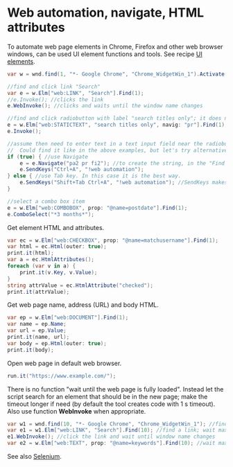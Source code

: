 # Web automation, navigate, HTML attributes
To automate web page elements in Chrome, Firefox and other web browser windows, can be used UI element functions and tools. See recipe <a href='UI elements (find, click, check, focus, select, expand, check menu item, wait for state, etc).md'>UI elements</a>.

```csharp
var w = wnd.find(1, "*- Google Chrome", "Chrome_WidgetWin_1").Activate();

//find and click link "Search"
var e = w.Elm["web:LINK", "Search"].Find(1);
//e.Invoke(); //clicks the link
e.WebInvoke(); //clicks and waits until the window name changes

//find and click radiobutton with label "search titles only"; it does not have a name etc, therefore let's find an adjacent element (STATICTEXT) and navigate
e = w.Elm["web:STATICTEXT", "search titles only", navig: "pr"].Find(1);
e.Invoke();

//assume then need to enter text in a text input field near the radiobutton.
//	Could find it like in the above examples, but let's try alternative ways.
if (true) { //use Navigate
	e = e.Navigate("pa2 pr fi2"); //to create the string, in the "Find UI element" tool select the first element, then right-click the final element and click "Navigate". Then copy-paste.
	e.SendKeys("Ctrl+A", "!web automation");
} else { //use Tab key. In this case it is the best way.
	e.SendKeys("Shift+Tab Ctrl+A", "!web automation"); //SendKeys makes the radiobutton focused and send Shift+Tab which makes the text field focused
}

//select a combo box item
e = w.Elm["web:COMBOBOX", prop: "@name=postdate"].Find(1);
e.ComboSelect("*3 months*");
```

Get element HTML and attributes.

```csharp
var ec = w.Elm["web:CHECKBOX", prop: "@name=matchusername"].Find(1);
var html = ec.Html(outer: true);
print.it(html);
var a = ec.HtmlAttributes();
foreach (var v in a) {
	print.it(v.Key, v.Value);
}
string attrValue = ec.HtmlAttribute("checked");
print.it(attrValue);
```

Get web page name, address (URL) and body HTML.

```csharp
var ep = w.Elm["web:DOCUMENT"].Find(1);
var name = ep.Name;
var url = ep.Value;
print.it(name, url);
var body = ep.Html(outer: true);
print.it(body);
```

Open web page in default web browser.

```csharp
run.it("https://www.example.com/");
```

There is no function "wait until the web page is fully loaded". Instead let the script search for an element that should be in the new page; make the timeout longer if need (by default the tool creates code with 1 s timeout). Also use function <b>WebInvoke</b> when appropriate.

```csharp
var w1 = wnd.find(10, "*- Google Chrome", "Chrome_WidgetWin_1"); //find web browser window; wait max 10 s
var e1 = w1.Elm["web:LINK", "Search"].Find(10); //find a link; wait max 10 s
e1.WebInvoke(); //click the link and wait until window name changes
var e2 = w.Elm["web:TEXT", prop: "@name=keywords"].Find(10); //wait max 10 s for an element in the new web page
```

See also <a href='Web browser automation with Selenium.md'>Selenium</a>.
